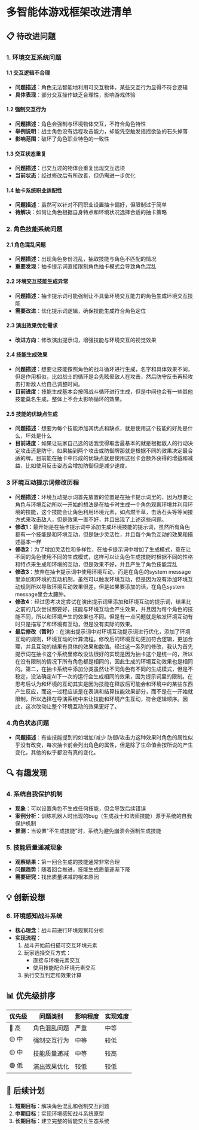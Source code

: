 # 多智能体游戏框架改进清单

## 📋 待改进问题

### 1. 环境交互系统问题

#### 1.1 交互逻辑不合理
- **问题描述**：角色无法智能地利用可交互物体，某些交互行为显得不符合逻辑
- **具体表现**：部分交互操作缺乏合理性，影响游戏体验

#### 1.2 强制交互行为
- **问题描述**：角色会强制与环境物体交互，不符合角色特性
- **举例说明**：战士角色没有远程攻击能力，却能凭空触发摇摇欲坠的石头掉落
- **影响范围**：破坏了角色职业特色的一致性

#### 1.3 交互状态重复
- **问题描述**：已交互过的物体会重复出现交互选项
- **当前状态**：经过修改后有所改善，但仍需进一步优化

#### 1.4 抽卡系统职业适配性
- **问题描述**：虽然可以针对不同职业设置抽卡偏好，但限制过于简单
- **待解决**：如何让角色根据自身特点和环境状况选择合适的抽卡策略

### 2. 角色技能系统问题

#### 2.1 角色混乱问题
- **问题描述**：出现角色身份混乱，抽取技能与角色不匹配的情况
- **重要发现**：抽卡提示词直接限制角色抽卡模式会导致角色混乱

#### 2.2 环境交互技能生成异常
- **问题描述**：抽卡提示词可能强制让不具备环境交互能力的角色生成环境交互技能
- **需要改进**：优化提示词逻辑，确保技能生成符合角色定位

#### 2.3 演出效果优化需求
- **改进方向**：修改演出提示词，增强技能与环境交互的视觉效果

#### 2.4 技能生成效果
- **问题描述**：想要让技能按照角色的战斗循环进行生成，名字和具体效果不同，但是作用相似，比如战士的循环是会先眩晕敌人在攻击，然后防守反击再轻攻击打断敌人给自己调整时间。
- **目前进度**：技能生成基本会按照战斗循环进行生成，但是中间也会有一些其他技能莫名生成，整体上不会太影响循环的效果。

#### 2.5 技能的优缺点生成
- **问题描述**：想要为每个技能添加其优点和缺点，就是使用这个技能的好处是什么，坏处是什么
- **目前进度**：如果让玩家自己选的话我觉得取舍最基本的就是根据敌人的行动决定攻击还是防守，如果抽到两个攻击或防御牌那就是根据不同的效果决定最合适的牌。目前能在抽卡中形成的优缺点就是使用这张卡会额外获得的增益和减益，比如使用反击姿态会增加防御但是减少速度。

### 3 环境互动提示词修改历程
- **问题描述**：环境互动提示词首先放置的位置是在抽卡提示词里的，因为想要让角色与环境互动所以一开始的想法是在抽卡时生成一个角色观察环境并利用环境的技能，这个技能会让角色利用环境元素，如点燃干草，击落石头等等间接方式来攻击敌人，但是效果一直不好，并且出现了上述这些问题。
- **修改1**：最开始是在抽卡提示词中添加生成环境技能的提示词，虽然所有角色都有一个技能是和环境互动，但是缺少灵活性，并且每个角色互动的效果和描述基本一样
- **修改2**：为了增加灵活性和多样性，在抽卡提示词中增加了生成模式，意在让不同的角色使用不同的生成模式，这样可以让角色生成技能时根据不同的性格和特点来生成和环境的互动，但是效果不好，并且产生了角色技能混乱
- **修改3**：放弃在抽卡提示词中使用环境互动，而是在角色的system message里添加和环境的互动机制，虽然可以触发环境互动，但是因为没有添加环境互动规则所以导致环境互动效果很差，但是如果要添加的话，在角色system message里会太臃肿。
- **修改4**：经过思考决定尝试在演出提示词里添加和环境互动的提示词，结果比之前的几次尝试都要好，技能与环境互动会产生效果，并且因为每个角色的技能不同，所以和环境产生的效果也不同。但是有一点问题就是触发环境互动有时只是描写了和环境有互动，但是没有实际的效果。
- **最后修改（暂时）**：在演出提示词中对环境互动提示词进行优化，添加了环境互动的规则，环境互动的计算流程。修改后的环境互动更加符合逻辑，更加合理，并且互动的结果有具体的效果和数值。经过这一系列的修改，我认为首先提示词在抽卡这个系统里修改没法很好的实现是因为抽卡这个是统一的，所以在没有限制的情况下所有角色都是相同的，因此生成的环境互动效果也是相同的。第二，在抽卡系统中添加分类虽然让不同角色有不同的生成模式，但是不稳定，没法确定AI下一次的运行会生成相同的效果，因为提示词里的限制。在思考后认为和环境的互动其实是因为技能在释放后可能会和环境中的某些东西产生反应，而这一过程应该是在表演和结算技能效果部分，而不是在一开始就限制，所以选择在导演系统中来让技能和环境产生互动，符合逻辑顺序。因此，这次改动让整个环境互动的效果更好了。

### 4.角色状态问题
- **问题描述**：有些技能提到的如增加/减少 防御/攻击力这种效果时角色的属性似乎没有改变，每次抽卡前会列出角色的属性，但是除了生命值会按所说的产生变化，其他的似乎都没有真的变化。

## 🔍 有趣发现

### 4. 系统自我保护机制
- **现象**：可以设置角色不生成任何技能，但会导致后续错误
- **案例分析**：训练机器人时出现的bug（生成战士和法师技能）源于系统的自我保护机制
- **推测**：当设置"不生成技能"时，系统为避免崩溃会强制生成技能

### 5. 技能质量递减现象
- **观察结果**：第一回合生成的技能通常非常合理
- **问题趋势**：随着回合推进，技能生成质量逐渐下降
- **需要研究**：找出质量递减的根本原因

## 💡 创新设想

### 6. 环境感知战斗系统
- **核心理念**：战斗前进行环境观察和分析
- **实现流程**：
  1. 战斗开始前扫描可交互环境元素
  2. 玩家选择交互方式：
     - 直接与环境元素交互
     - 使用技能配合环境元素交互
  3. 执行交互判定和效果计算

## 📊 优先级排序

| 优先级 | 问题类别 | 影响程度 | 实现难度 |
|--------|----------|----------|----------|
| 🔴 高 | 角色混乱问题 | 严重 | 中等 |
| 🟡 中 | 强制交互行为 | 中等 | 较低 |
| 🟡 中 | 技能质量递减 | 中等 | 较高 |
| 🟢 低 | 演出效果优化 | 较低 | 较低 |

## 📝 后续计划

1. **短期目标**：解决角色混乱和强制交互问题
2. **中期目标**：实现环境感知战斗系统原型
3. **长期目标**：建立完整的智能交互生态系统